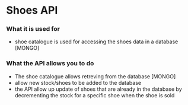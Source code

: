 # Shoes API

### What it is used for

  *  shoe catalogue is used for accessing the shoes data in a database
     [MONGO]

### What the API allows you to do
  *  The shoe catalogue allows retreving from the database [MONGO]
  *  allow new stock/shoes to be added to the database
  *  the API allow up update of shoes that are already in the database
     by decrementing the stock for a specific shoe when the shoe is sold
